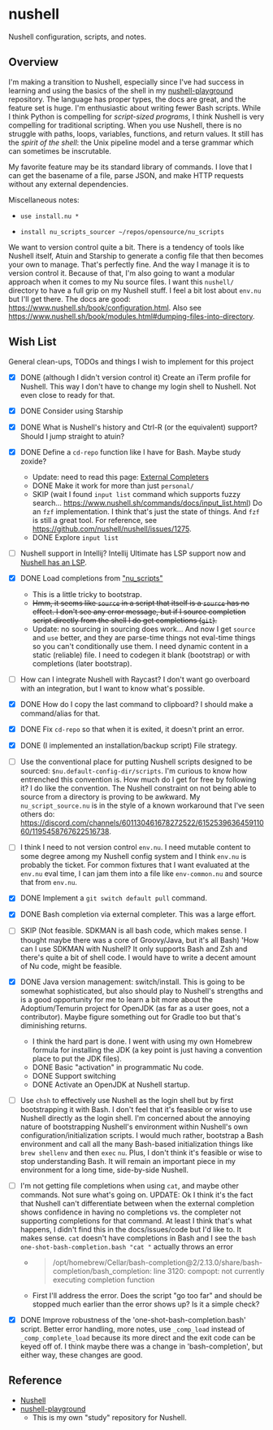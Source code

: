 # nushell

Nushell configuration, scripts, and notes.


## Overview

I'm making a transition to Nushell, especially since I've had success in learning and using the basics of the shell in
my [nushell-playground](https://github.com/dgroomes/nushell-playground) repository. The language has proper types, the
docs are great, and the feature set is huge. I'm enthusiastic about writing fewer Bash scripts. While I think Python is
compelling for *script-sized programs*, I think Nushell is very compelling for traditional scripting. When you use
Nushell, there is no struggle with paths, loops, variables, functions, and return values. It still has the *spirit of the
shell*: the Unix pipeline model and a terse grammar which can sometimes be inscrutable.

My favorite feature may be its standard library of commands. I love that I can get the basename of a file, parse JSON,
and make HTTP requests without any external dependencies.

Miscellaneous notes:

* ```text
  use install.nu *
  ```
* ```text
  install nu_scripts_sourcer ~/repos/opensource/nu_scripts
  ```

We want to version control quite a bit. There is a tendency of tools like Nushell itself, Atuin and Starship to generate
a config file that then becomes your own to manage. That's perfectly fine. And the way I manage it is to version control
it. Because of that, I'm also going to want a modular approach when it comes to my Nu source files. I want this `nushell/`
directory to have a full grip on my Nushell stuff. I feel a bit lost about `env.nu` but I'll get there. The docs are
good: <https://www.nushell.sh/book/configuration.html>. Also see <https://www.nushell.sh/book/modules.html#dumping-files-into-directory>.


## Wish List

General clean-ups, TODOs and things I wish to implement for this project

* [x] DONE (although I didn't version control it) Create an iTerm profile for Nushell. This way I don't have to change my login shell to Nushell. Not even close to
  ready for that.
* [x] DONE Consider using Starship
* [x] DONE What is Nushell's history and Ctrl-R (or the equivalent) support? Should I jump straight to atuin?
* [x] DONE Define a `cd-repo` function like I have for Bash. Maybe study zoxide?
   * Update: need to read this page: [External Completers](https://www.nushell.sh/cookbook/external_completers.html)
   * DONE Make it work for more than just `personal/`
   * SKIP (wait I found `input list` command which supports fuzzy search... <https://www.nushell.sh/commands/docs/input_list.html>) Do an `fzf` implementation. I think that's just the state of things. And `fzf` is still a great tool. For
     reference, see <https://github.com/nushell/nushell/issues/1275>.
   * DONE Explore `input list`
* [ ] Nushell support in Intellij? Intellij Ultimate has LSP support now and [Nushell has an LSP](https://github.com/nushell/nushell/tree/main/crates/nu-lsp).
* [x] DONE Load completions from ["nu_scripts"](https://github.com/nushell/nu_scripts/tree/4eab7ea772f0a288c99a79947dd332efc1884315/custom-completions)
   * This is a little tricky to bootstrap.
   * ~~Hmm, it seems like `source` in a script that itself is a `source` has no effect. I don't see any error message, but
     if I source completion script directly from the shell I do get completions (`git`).~~
   * Update: no sourcing in sourcing does work... And now I get `source` and `use` better, and they are parse-time
     things not eval-time things so you can't conditionally use them. I need dynamic content in a static (reliable) file.
     I need to codegen it blank (bootstrap) or with completions (later bootstrap).
* [ ] How can I integrate Nushell with Raycast? I don't want go overboard with an integration, but I want to know what's
  possible.
* [x] DONE How do I copy the last command to clipboard? I should make a command/alias for that.
* [x] DONE Fix `cd-repo` so that when it is exited, it doesn't print an error.
* [x] DONE (I implemented an installation/backup script) File strategy.
* [ ] Use the conventional place for putting Nushell scripts designed to be sourced: `$nu.default-config-dir/scripts`.
  I'm curious to know how entrenched this convention is. How much do I get for free by following it? I do like the
  convention. The Nushell constraint on not being able to source from a directory is proving to be awkward. My `nu_script_source.nu`
  is in the style of a known workaround that I've seen others do: <https://discord.com/channels/601130461678272522/615253963645911060/1195458767622516738>.
* [ ] I think I need to not version control `env.nu`. I need mutable content to some degree among my Nushell config
  system and I think `env.nu` is probably the ticket. For common fixtures that I want evaluated at the `env.nu` eval
  time, I can jam them into a file like `env-common.nu` and source that from `env.nu`.
* [x] DONE Implement a `git switch default pull` command.
* [x] DONE Bash completion via external completer. This was a large effort.
* [ ] SKIP (Not feasible. SDKMAN is all bash code, which makes sense. I thought maybe there was a core of Groovy/Java, but it's all Bash) 'How can I use SDKMAN with Nushell? It only supports Bash and Zsh and there's quite a bit of shell code. I would have
  to write a decent amount of Nu code, might be feasible.
* [x] DONE Java version management: switch/install. This is going to be somewhat sophisticated, but also should play to Nushell's
  strengths and is a good opportunity for me to learn a bit more about the Adoptium/Temurin project for OpenJDK (as far as
  a user goes, not a contributor). Maybe figure something out for Gradle too but that's diminishing returns.
   * I think the hard part is done. I went with using my own Homebrew formula for installing the JDK (a key point is
     just having a convention place to put the JDK files).
   * DONE Basic "activation" in programmatic Nu code.
   * DONE Support switching
   * DONE Activate an OpenJDK at Nushell startup. 
* [ ] Use `chsh` to effectively use Nushell as the login shell but by first bootstrapping it with Bash. I don't feel
  that it's feasible or wise to use Nushell directly as the login shell. I'm concerned about the annoying nature of
  bootstrapping Nushell's environment within Nushell's own configuration/initialization scripts. I would much rather,
  bootstrap a Bash environment and call all the many Bash-based initialization things like `brew shellenv` and then `exec`
  `nu`. Plus, I don't think it's feasible or wise to stop understanding Bash. It will remain an important piece in my
  environment for a long time, side-by-side Nushell.
* [ ] I'm not getting file completions when using `cat`, and maybe other commands. Not sure what's going on. UPDATE: Ok
  I think it's the fact that Nushell can't differentiate between when the external completion shows confidence in having
  no completions vs. the completer not supporting completions for that command. At least I think that's what happens, I
  didn't find this in the docs/issues/code but I'd like to. It makes sense. `cat` doesn't have completions in Bash and
  I see the `bash one-shot-bash-completion.bash "cat "` actually throws an error
  * > /opt/homebrew/Cellar/bash-completion@2/2.13.0/share/bash-completion/bash_completion: line 3120: compopt: not currently executing completion function
  * First I'll address the error. Does the script "go too far" and should be stopped much earlier than the error shows
    up? Is it a simple check?
* [x] DONE Improve robustness of the 'one-shot-bash-completion.bash' script. Better error handling, more notes,
  use `_comp_load` instead of `_comp_complete_load` because its more direct and the exit code can be keyed off of. I
  think maybe there was a change in 'bash-completion', but either way, these changes are good.


## Reference

* [Nushell](https://www.nushell.sh)
* [nushell-playground](https://github.com/dgroomes/nushell-playground)
  * This is my own "study" repository for Nushell. 
